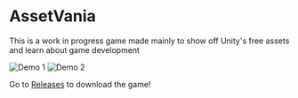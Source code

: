# AssetVania
This is a work in progress game made mainly to show off Unity's free assets and learn about game development

![Demo 1](AssetVania1.gif)
![Demo 2](AssetVania2.gif)

Go to [Releases](https://github.com/abobco/AssetVania/releases) to download the game!
